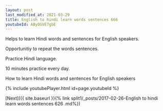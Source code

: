 ```yaml
---
layout: post
last_modified_at: 2021-03-29
title: English to hindi learn words sentences 666 
youtubeId: AByOGVE7gbE
---
```

 
 
Helps to learn Hindi words and sentences for English speakers.

Opportunitiy to repeat the words sentences. 

Practice Hindi language. 
 
10 minutes practice every day. 
 
How to learn Hindi words and sentences for English speakers 
 
{% include youtubePlayer.html id=page.youtubeId %}
 
 
[Next]({{ site.baseurl }}{% link  split1/_posts/2017-02-26-English to hindi learn words sentences 626 .md%})
 
